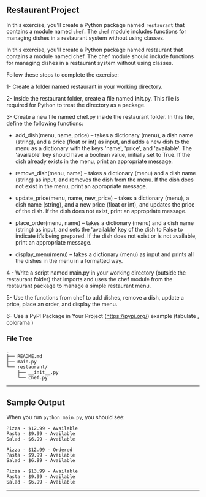 
## Restaurant Project

In this exercise, you'll create a Python package named `restaurant` that
contains a module named `chef`. The `chef` module includes functions for
managing dishes in a restaurant system without using classes.

In this exercise, you'll create a Python package named restaurant that contains a module named chef. The chef module should include functions for managing dishes in a restaurant system without using classes.

Follow these steps to complete the exercise:

1- Create a folder named restaurant in your working directory.

2- Inside the restaurant folder, create a file named __init__.py. This file is required for Python to treat the directory as a package.

3- Create a new file named chef.py inside the restaurant folder. In this file, define the following functions:

- add_dish(menu, name, price) – takes a dictionary (menu), a dish name (string), and a price (float or int) as input, and adds a new dish to the menu as a dictionary with the keys 'name', 'price', and 'available'. The 'available' key should have a boolean value, initially set to True. If the dish already exists in the menu, print an appropriate message.

- remove_dish(menu, name) – takes a dictionary (menu) and a dish name (string) as input, and removes the dish from the menu. If the dish does not exist in the menu, print an appropriate message.

- update_price(menu, name, new_price) – takes a dictionary (menu), a dish name (string), and a new price (float or int), and updates the price of the dish. If the dish does not exist, print an appropriate message.

- place_order(menu, name) – takes a dictionary (menu) and a dish name (string) as input, and sets the 'available' key of the dish to False to indicate it’s being prepared. If the dish does not exist or is not available, print an appropriate message.

- display_menu(menu) – takes a dictionary (menu) as input and prints all the dishes in the menu in a formatted way.

4 - Write a script named main.py in your working directory (outside the restaurant folder) that imports and uses the chef module from the restaurant package to manage a simple restaurant menu.

5- Use the functions from chef to add dishes, remove a dish, update a price, place an order, and display the menu.

6- Use a PyPI Package in Your Project (https://pypi.org/) 
example (tabulate , colorama )

### File Tree
    .
    ├── README.md            
    ├── main.py
    └── restaurant/
        ├── __init__.py
        └── chef.py

------------------------------------------------------------------------

## Sample Output

When you run `python main.py`, you should see:

    Pizza - $12.99 - Available
    Pasta - $9.99 - Available
    Salad - $6.99 - Available

    Pizza - $12.99 - Ordered
    Pasta - $9.99 - Available
    Salad - $6.99 - Available

    Pizza - $13.99 - Available
    Pasta - $9.99 - Available
    Salad - $6.99 - Available

------------------------------------------------------------------------
